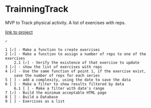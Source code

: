 # TrainningTrack
MVP to Track physical activity. A list of exercises with reps.

[ link to project ](https://salacodigo.github.io/TrainingTrack/src/)

```
✓

1 [✓] - Make a function to create exercises
2 [✓] - Make a function to assign a number of reps to one of the exercises
    2.1 [✓] - Verify the existence of that exercise to update
3 [✓] - show the list of exercises with reps
4 [✓] - Use the same function of point 1, if the exercise exist, 
    save the number of reps for each series
5 [ ] - add a complexity, using the date to save the data
6 [ ] - Make a filter to show results filtered by data
    6.1 [ ] - Make a filter with date's range
7 [✓] - Build the minimum acceptable HTML page
8 [ ] - Build a Database
9 [ ] - Exercises as a list


```    
